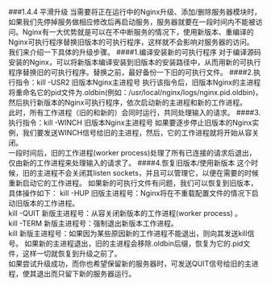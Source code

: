 ###1.4.4 平滑升级
当需要将正在运行中的Nginx升级、添加/删除服务器模块时，如果我们先停掉服务做相应修改后再启动服务，服务器就要在一段时间内不能被访问。Nginx有一大优势就是可以在不中断服务的情况下，使用新版本、重编译的Nginx可执行程序替换旧版本的可执行程序，这样就不会影响对服务器的访问。  
我们来介绍一下具体的升级步骤。
####1.编译安装新的可执行程序
对于编译源码安装的Nginx，可以将新版本编译安装到旧版本的安装路径中，从而用新的可执行程序替换旧的可执行程序。替换之前，最好备份一下旧的可执行文件。
####2.执行指令：kill -USR2 旧版本Nginx主进程号
执行该指令后，旧版本Nginx的主进程将重命名它的pid文件为.oldbin(例如：/usr/local/nginx/logs/nginx.pid.oldbin)，然后执行新版本的Nginx可执行程序，依次启动新的主进程和新的工作进程。  
此时，所有工作进程（旧的和新的）会同时运行，共同处理输入的请求。
####3.执行指令：kill -WINCH 旧版本Nginx主进程号
如果要逐步停止旧版本的Nginx实例，我们要发送WINCH信号给旧的主进程，然后，它的工作进程就将开始从容关闭。  
一段时间后，旧的工作进程(worker process)处理了所有已连接的请求后退出，仅由新的工作进程来处理输入的请求了。
####4.恢复旧版本/使用新版本
这个时候，旧的主进程不会关闭其listen sockets，并且可以管理它，以便在需要的时候重新启动它的工作进程。
如果新的可执行文件有问题，我们可以恢复到旧版本，具体操作如下：
kill -HUP 旧版主进程号：Nginx将在不重载配置文件的情况下启动旧版本的工作进程。  
kill -QUIT 新版主进程号：从容关闭新版本的工作进程(worker process) 。  
kill -TERM 新版主进程号：强制退出新版本工作进程。  
kill 新版主进程号：如果因为某些原因新的工作进程不能退出，则向其发送kill信号。
如果新的主进程退出，旧的主进程会移除.oldbin后缀，恢复为它的.pid文件，这样一切就恢复到升级之前了。  
如果尝试升级成功，而你也希望保留新的服务器时，可发送QUIT信号给旧的主进程，使其退出而只留下新的服务器运行。
